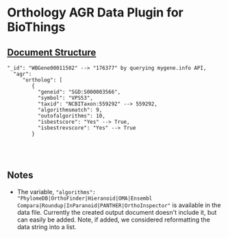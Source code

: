 # Orthology AGR Data Plugin for BioThings   
  
## <u> Document Structure </u>
      
```
"_id": "WBGene00011502" --> "176377" by querying mygene.info API,
  "agr": 
     "ortholog": [
        {
          "geneid": "SGD:S000003566",
          "symbol": "VPS53",
          "taxid": "NCBITaxon:559292" --> 559292,
          "algorithmsmatch": 9,
          "outofalgorithms": 10,
          "isbestscore": "Yes" --> True,
          "isbestrevscore": "Yes" --> True
        }
```  



<br>  
<br>  

## Notes    
- The variable, `"algorithms": "PhylomeDB|OrthoFinder|Hieranoid|OMA|Ensembl Compara|Roundup|InParanoid|PANTHER|OrthoInspector"` is available in the data file. Currently the created output document doesn't include it, but can easily be added. Note, if added, we considered reformatting the data string into a list.

<br>

